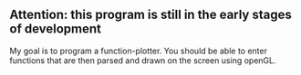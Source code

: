 ## Attention: this program is still in the early stages of development

My goal is to program a function-plotter. You should be able to enter functions that are then parsed and drawn on the screen using openGL.
